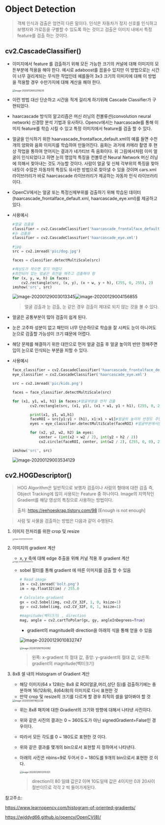 # Object Detection

> 객체 인식과 검출은 엄연히 다른 말이다. 인식은 자동차가 정지 신호를 인식하고 보행자와 가로등을 구별할 수 있도록 하는 것이고 검출은 이미지 내에서 특정 feature를 검출 하는 것이다.





## cv2.CascadeClassifier()

- 이미지에서 feature 를 검출하기 위해 모든 가능한 크기의 커널에 대해 이미지의 모든부분에 적용을 해야 한다. 예시로 adaboost를 꼽을수 있지만 이 방법으로는 시간이 너무 걸리게되는 무식한 작업인데 예를들어 3x3 크기의 이미지에 대해 이 방법을 적용할 경우 수만가지에 대해 계산을 해야 한다.

  <img src="C:/Users/myounghwan/TIL/computer_processing/images/image-20200129002259235.png" alt="image-20200129002259235" style="zoom:50%;" />



- 이런 방법 대신 단순하고 시간을 적게 걸리게 하기위해 Cascade Classifier가 구현되었다. 
- haarcascade 방식의 알고리즘은 머신 러닝의 컨볼류션(convolution neural network) 신경망 분석 기법과 유사하다. Opencv에서는 haarcascade를 통해 이미지 feature를 학습 시킬 수 있고 특정 이미지에서 feature를 검출 할 수 있다. 
- 얼굴을 인식하기 위한 haarvascade_frontalface_default.xml의 예를 들면 수천개의 양화와 음화 이미지를 학습하여 만들어진다. 음화는 과거에 카메라 촬영 후 현상 작업을 통하여 얻어지는 결과가 네가티브 즉 음화이다. 위 그림에서처럼 이미 얼굴이 인식되었다고 하면 눈의 명암적 특징을 컨볼루션 Neural Network 머신 러닝에 의해서 찾아내는 것도 가능할 것이다. 사람이 얼굴 및 신체 각부위의 특징을 찾아내듯이 수많은 자동차의 특징도 유사한 방법으로 찾아낼 수 있을 것이며 cars.xml 라이브러리가 바로 haarcascade 라이브러리가 제공하는 자동차 인식 라이브러리이다.

- OpenCV에서는 얼굴 또는 특정신체부위를 검출하기 위해 학습된 데이터(haarcascade_frontalface_default.xml, haarcascade_eye.xml)를 제공하고 있다.

- 사용예시

  ```python
  #얼굴 검출용
  classifier = cv2.CascadeClassifier('haarcascade_frontalface_default.xml')
  #눈 검출용
  classifier = cv2.CascadeClassifier('haarcascade_eye.xml')
  
  #jpg
  src = cv2.imread('pic/dog.jpg')
  
  faces = classifier.detectMultiScale(src)
  
  #해상도가 작으면 찾기 어렵다
  #회전되어 있는 얼굴은 회전을 해주고 검출해야 함
  for (x, y, w, h) in faces:
      cv2.rectangle(src, (x, y), (x + w, y + h), (255, 0, 255), 2)
  imshow('src', src)    
  ```

  ![image-20200129003013345](images\image-20200129003013345.png)![image-20200129004156855](images\image-20200129004156855.png)

  > 얼굴 검출과 눈 검출, 눈 같은 경우 검출이 제대로 되지 않는 것을 볼 수 있다.

- 얼굴은 공통부분이 많아 검출이 쉽게 된다.

- 눈은 고주파 성분이 없고 패턴이 너무 단순하므로 학습을 잘 시켜도 눈이 아니어도 눈으로 검출할 가능성이 크기 떄문에 어렵다.

- 해당 문제를 해결하기 위한 대안으로 먼저 얼굴 검출 후 얼굴 높이의 반만 정해주면 입이 눈으로 인식되는 부분을 피할 수 있다.

- 사용예시

  ```python
  face_classifier = cv2.CascadeClassifier('haarcascade_frontalface_default.xml')
  eye_classifier = cv2.CascadeClassifier('haarcascade_eye.xml')
  
  src = cv2.imread('pic/kids.png')
  
  faces = face_classifier.detectMultiScale(src)
  
  for (x1, y1, w1, h1) in faces:#얼굴부분을 먼저 검출
          cv2.rectangle(src, (x1, y1), (x1 + w1, y1 + h1), (255, 0, 255), 2)
  
          print(x1, y1, w1,h1)
          faceROI = src[y1:y1 + (h1), x1:x1 + w1]#얼굴의 높이의 반정도 주면 입이 눈으로 인식되는 부분을 피할 수 있따.
          eyes = eye_classifier.detectMultiScale(faceROI) #얼굴부분에서만 눈 체크
  
          for (x2, y2, w2, h2) in eyes:
              center = (int(x2 + w2 / 2), int(y2 + h2 / 2))
              cv2.circle(faceROI, center, int(w2 / 2), (255, 0, 0), 2, cv2.LINE_AA)
  
  imshow('src', src)  
  ```

  ![image-20200129003534129](images\image-20200129003534129.png)

  

  

## cv2.HOGDescriptor()

> HOG Algorithm은 일반적으로 보행자 검출이나 사람의 형태에 대한 검출 즉, Object Tracking에 많이 사용되는 Feature 중 하나이다. Image의 지역적인 Gradient를 해당 영상의 특징으로 사용하는 방법이다. 
>
> 출처: https://eehoeskrap.tistory.com/98 [Enough is not enough]

> 사람 및 사물을 검출하는 방법은 다음과 같이 수행된다.

1. 이미지 전처리를 위한 crop 및 resize 

   <img src="images\image-20200129010353415.png" alt="image-20200129010353415" style="zoom:33%;" />

2. 이미지의 gradient 계산

   - x, y 축에 대해 edge 추출을 위해 커널 적용 후 gradient 계산

   <img src="images\image-20200129010520372.png" alt="image-20200129010520372" style="zoom:33%;" />

   - sobel 필터를 통해 gradient 에 따른 이미지를 검출 할 수 있음

     ```python
     # Read image
     im = cv2.imread('bolt.png')
     im = np.float32(im) / 255.0
      
     # Calculate gradient 
     gx = cv2.Sobel(img, cv2.CV_32F, 1, 0, ksize=1)
     gy = cv2.Sobel(img, cv2.CV_32F, 0, 1, ksize=1)
     
     #magnitude(벡터크기) , direction
     mag, angle = cv2.cartToPolar(gx, gy, angleInDegrees=True)
     ```

     - gradient의 magnitude와 direction을 아래의 식을 통해 얻을 수 있음

     ![image-20200129010832747](images\image-20200129010832747.png)

     <img src="images\image-20200129011024382.png" alt="image-20200129011024382" style="zoom:50%;" />

     > 왼쪽: x-gradient 의 절대 값, 중앙: y-graident의 절대 값,  오른쪽: gradient의 magnitude(벡터크기)

3. 8x8 셀 내의 Histogram of Gradient 계산

   - 해당 이미지(64 x 128)는 8x8 로 ROI(얼굴,머리,상단 등)를 검출하기에는 충분하며 16(128/8), 8(64/8)의 이미지로 다시 표현한 것 
   - 만약 crop 및 resize의 크기를 다르게 할 경우 최적의 셀을 알아봐야 할 것

   <img src="images\image-20200129011602238.png" alt="image-20200129011602238" style="zoom:50%;" />

   - 위는 8x8 패치에 대한 Gradient의 크기와 방향에 대해서 나타낸 사진이다.

   - 위와 같은 사진의 결과는 0 ~ 360도도가 아닌 signedGradient=False인 경우이다.

   - 따라서 모든 각도를 0 ~ 180도로 표현한 것 이다.

   - 위와 같은 결과를 몇개의 bin으로서 표현할 지 정하여서 나타낸다.

   - 아래의 사진은 nbins=9로 두어서 0 ~ 180도를 9개의 bin으로서 표현한 것 이다.

     <img src="images\image-20200129012010321.png" alt="image-20200129012010321" style="zoom:50%;" />

     > direction이 80 일떄 값은2 이며 10도일때 값은 4이지만 0과 20사이 절반이므로 각각 2 씩 들어가게된다.



참고주소:

https://www.learnopencv.com/histogram-of-oriented-gradients/

https://wjddyd66.github.io/opencv/OpenCV(8)/